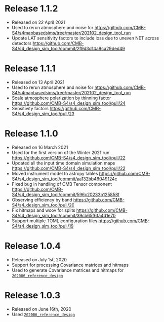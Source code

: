 Release 1.1.2
=============

* Released on 22 April 2021
* Used to rerun atmosphere and noise for <https://github.com/CMB-S4/s4mapbasedsims/tree/master/202102_design_tool_run>
* Update LAT sensitivity factors to include loss due to uneven NET across detectors <https://github.com/CMB-S4/s4_design_sim_tool/commit/2f9d3d14a8ca29ded49>

Release 1.1.1
=============

* Released on 13 April 2021
* Used to rerun atmosphere and noise for <https://github.com/CMB-S4/s4mapbasedsims/tree/master/202102_design_tool_run>
* Scale atmosphere polarization by thinning factor <https://github.com/CMB-S4/s4_design_sim_tool/pull/24>
* Sensitivity factors <https://github.com/CMB-S4/s4_design_sim_tool/pull/23>

Release 1.1.0
=============

* Released on 16 March 2021
* Used for the first version of the Winter 2021 run <https://github.com/CMB-S4/s4_design_sim_tool/pull/22>
* Updated all the input time domain simulation maps <https://github.com/CMB-S4/s4_design_sim_tool/pull/22>
* Moved instrument model to astropy tables <https://github.com/CMB-S4/s4_design_sim_tool/commit/aa132bb46049124c>
* Fixed bug in handling of CMB Tensor component <https://github.com/CMB-S4/s4_design_sim_tool/commit/596c20233b125858f>
* Observing efficiency by band <https://github.com/CMB-S4/s4_design_sim_tool/pull/20>
* Fix hitmaps and wcov for splits <https://github.com/CMB-S4/s4_design_sim_tool/commit/39cb65f6fa4d1e70>
* Support multiple TOML configuration files <https://github.com/CMB-S4/s4_design_sim_tool/pull/19>

Release 1.0.4
=============

* Released on July 1st, 2020
* Support for processing Covariance matrices and hitmaps
* Used to generate Covariance matrices and hitmaps for [`202006_reference_design`](https://github.com/CMB-S4/s4mapbasedsims/tree/master/202006_reference_design)

Release 1.0.3
=============

* Released on June 16th, 2020
* Used [`202006_reference_design`](https://github.com/CMB-S4/s4mapbasedsims/tree/master/202006_reference_design)
